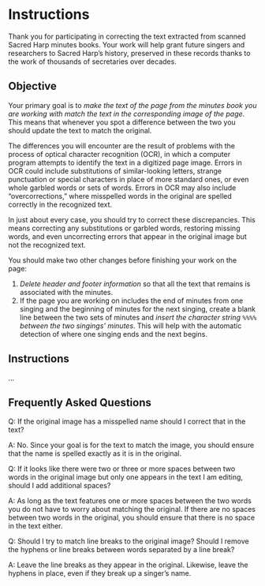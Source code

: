 # Instructions

Thank you for participating in correcting the text extracted from scanned Sacred Harp minutes books. Your work will help grant future singers and researchers to Sacred Harp’s history, preserved in these records thanks to the work of thousands of secretaries over decades. 

## Objective
Your primary goal is to _make the text of the page from the minutes book you are working with match the text in the corresponding image of the page_. This means that whenever you spot a difference between the two you should update the text to match the original. 

The differences you will encounter are the result of problems with the process of optical character recognition (OCR), in which a computer program attempts to identify the text in a digitized page image. Errors in OCR could include substitutions of similar-looking letters, strange punctuation or special characters in place of more standard ones, or even whole garbled words or sets of words. Errors in OCR may also include “overcorrections,” where misspelled words in the original are spelled correctly in the recognized text.

In just about every case, you should try to correct these discrepancies. This means correcting any substitutions or garbled words, restoring missing words, and even uncorrecting errors that appear in the original image but not the recognized text.

You should make two other changes before finishing your work on the page:
1.	_Delete header and footer information_ so that all the text that remains is associated with the minutes.
2.	If the page you are working on includes the end of minutes from one singing and the beginning of minutes for the next singing, create a blank line between the two sets of minutes and _insert the character string `%%%%` between the two singings' minutes_. This will help with the automatic detection of where one singing ends and the next begins.

## Instructions
…

## Frequently Asked Questions
Q: If the original image has a misspelled name should I correct that in the text? 

A: No. Since your goal is for the text to match the image, you should ensure that the name is spelled exactly as it is in the original.

Q: If it looks like there were two or three or more spaces between two words in the original image but only one appears in the text I am editing, should I add additional spaces?

A: As long as the text features one or more spaces between the two words you do not have to worry about matching the original. If there are no spaces between two words in the original, you should ensure that there is no space in the text either.

Q: Should I try to match line breaks to the original image? Should I remove the hyphens or line breaks between words separated by a line break?

A: Leave the line breaks as they appear in the original. Likewise, leave the hyphens in place, even if they break up a singer’s name.
